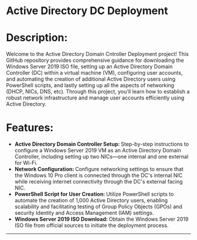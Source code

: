 # Active Directory DC Deployment
<html lang="en">
<head>
  <meta charset="UTF-8">
  <meta name="viewport" content="width=device-width, initial-scale=1.0">
</head>
<body>
  <h1>Description:</h1>
  <p>Welcome to the Active Directory Domain Cntroller Deployment project! This GitHub repository provides comprehensive guidance for downloading the Windows Server 2019 ISO file, setting up an Active Directory Domain Controller (DC) within a virtual machine (VM), configuring user accounts, and automating the creation of additional Active Directory users using PowerShell scripts, and lastly setting up all the aspects of networking (DHCP, NICs, DNS, etc). Through this project, you'll learn how to establish a robust network infrastructure and manage user accounts efficiently using Active Directory.</p>

  <h1>Features:</h1>
  <ul>
    <li><strong>Active Directory Domain Controller Setup: </strong>Step-by-step instructions to configure a Windows Server 2019 VM as an Active Directory Domain Controller, including setting up two NICs—one internal and one external for Wi-Fi.</li>
    <li><strong>Network Configuration: </strong>Configure networking settings to ensure that the Windows 10 Pro client is connected through the DC's internal NIC while receiving internet connectivity through the DC's external facing NIC.</li>
    <li><strong> PowerShell Script for User Creation: </strong>Utilize PowerShell scripts to automate the creation of 1,000 Active Directory users, enabling scalability and facilitating testing of Group Policy Objects (GPOs) and security Identity and Access Management (IAM) settings.</li>
    <li><strong>Windows Server 2019 ISO Download: </strong> Obtain the Windows Server 2019 ISO file from official sources to initiate the deployment process.</li>
  </ul>

<hr>

